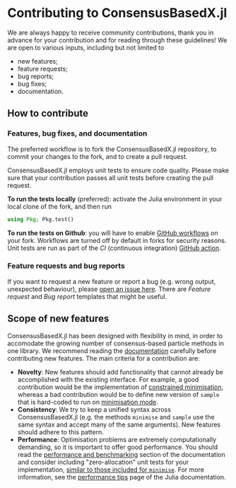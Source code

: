 # Contributing to ConsensusBasedX.jl

We are always happy to receive community contributions, thank you in advance for your contribution and for reading through these guidelines! We are open to various inputs, including but not limited to
- new features;
- feature requests;
- bug reports;
- bug fixes;
- documentation.

## How to contribute

### Features, bug fixes, and documentation

The preferred workflow is to fork the ConsensusBasedX.jl repository, to commit your changes to the fork, and to create a pull request.

ConsensusBasedX.jl employs unit tests to ensure code quality. Please make sure that your contribution passes all unit tests before creating the pull request.

**To run the tests locally** (preferred): activate the Julia environment in your local clone of the fork, and then run
```julia
using Pkg; Pkg.test()
```

**To run the tests on Github**: you will have to enable [GitHub workflows](https://github.com/PdIPS/CBXpy/blob/main/.github/workflows/Tests.yml) on your fork. Workflows are turned off by default in forks for security reasons. Unit tests are run as part of the *CI* (continuous integration) [GitHub action](https://docs.github.com/en/actions).

### Feature requests and bug reports

If you want to request a new feature or report a bug (e.g. wrong output, unexpected behaviour), please [open an issue here](https://github.com/PdIPS/ConsensusBasedX.jl/issues/new/choose). There are *Feature request* and *Bug report* templates that might be useful.

## Scope of new features

ConsensusBasedX.jl has been designed with flexibility in mind, in order to accomodate the growing number of consensus-based particle methods in one library. We recommend reading the [documentation](https://pdips.github.io/ConsensusBasedX.jl/) carefully before contributing new features. The main criteria for a contribution are:
- **Novelty**: New features should add functionality that cannot already be accomplished with the existing interface. For example, a good contribution would be the implementation of [constrained minimisation](https://en.wikipedia.org/wiki/Constrained_optimization), whereas a bad contribution would be to define new version of `sample` that is hard-coded to run on [minimisation mode](https://pdips.github.io/ConsensusBasedX.jl/stable/distribution_sampling/#Running-on-minimisation-mode).
- **Consistency**: We try to keep a unified syntax across ConsensusBasedX.jl (e.g. the methods `minimise` and `sample` use the same syntax and accept many of the same arguments). New features should adhere to this pattern.
- **Performance**: Optimisation problems are extremely computationally demanding, so it is important to offer good performance. You should read the [performance and benchmarking](https://pdips.github.io/ConsensusBasedX.jl/stable/performance_benchmarking/) section of the documentation and consider including "zero-allocation" unit tests for your implementation, [similar to those included for `minimise`](https://github.com/PdIPS/ConsensusBasedX.jl/blob/main/test/interface/minimise.jl). For more information, see the [performance tips](https://docs.julialang.org/en/v1/manual/performance-tips/) page of the Julia documentation.
